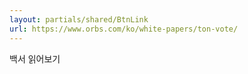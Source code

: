 ```yaml
---
layout: partials/shared/BtnLink
url: https://www.orbs.com/ko/white-papers/ton-vote/
---
```



백서 읽어보기